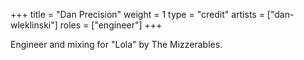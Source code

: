 +++
title = "Dan Precision"
weight = 1
type = "credit"
artists = ["dan-wleklinski"]
roles = ["engineer"]
+++

Engineer and mixing for "Lola" by The Mizzerables.
